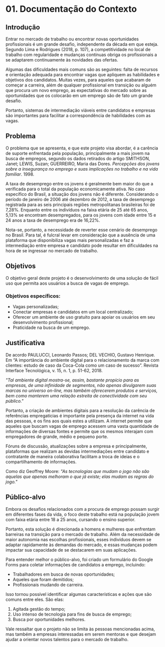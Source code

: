 # 01. Documentação do Contexto

## Introdução
Entrar no mercado de trabalho ou encontrar novas oportunidades profissionais é um grande desafio, independente da década em que esteja. Segundo Lima e Rodrigues (2018, p. 107), a competitividade no local de trabalho com regularidade e mudanças contínuas obriga os profissionais a se adaptarem continuamente às novidades das ofertas.

Algumas das dificuldades mais comuns são as seguintes: falta de recursos e orientação adequada para encontrar vagas que apliquem as habilidades e objetivos dos candidatos. Muitas vezes, para aqueles que acabaram de começar a carreira, além de qualquer profissional em transição ou alguém que procura um novo emprego, as expectativas do mercado sobre as oportunidades que os colocarão em um emprego são de fato um grande desafio.

Portanto, sistemas de intermediação viáveis entre candidatos e empresas são importantes para facilitar a correspondência de habilidades com as vagas.

## Problema
O problema que se apresenta, e que este projeto visa abordar, é a carência de suporte enfrentada pela população, principalmente a mais jovem na busca de empregos, segundo os dados retirados do artigo SMITHSON, Janet; LEWIS, Suzan; GUERREIRO, Maria das Dores. *Percepções dos jovens sobre a insegurança no emprego e suas implicações no trabalho e na vida familiar*. 1998.

A taxa de desemprego entre os jovens é geralmente bem maior do que a verificada para o total da população economicamente ativa. No caso específico do Brasil, a situação dos jovens não é diferente. Considerando o período de janeiro de 2006 até dezembro de 2012, a taxa de desemprego registrada para as seis principais regiões metropolitanas brasileiras foi de 7,28%. Enquanto entre os indivíduos na faixa etária de 25 até 65 anos, 5,13% se encontram desempregados, para os jovens com idade entre 15 e 24 anos a taxa de desemprego era de 16,22%.

Nota-se, portanto, a necessidade de reverter esse cenário de desemprego no Brasil. Para tal, é fulcral levar em consideração que a ausência de uma plataforma que disponibiliza vagas mais personalizadas e faz a intermediação entre empresa e candidato pode resultar em dificuldades na hora de se ingressar no mercado de trabalho.

## Objetivos
O objetivo geral deste projeto é o desenvolvimento de uma solução de fácil uso que permita aos usuários a busca de vagas de emprego.

### Objetivos específicos:
- Vagas personalizadas;
- Conectar empresas e candidatos em um local centralizado;
- Oferecer um ambiente de uso gratuito para apoiar os usuários em seu desenvolvimento profissional;
- Praticidade na busca de um emprego.

## Justificativa
De acordo PAULUCCI, Leonardo Passos; DEL VECHIO, Gustavo Henrique. Em “A importância do ambiente digital para o relacionamento da marca com clientes: estudo de caso da Coca-Cola como um caso de sucesso”. Revista Interface Tecnológica, v. 15, n. 1, p. 51-62, 2018.

*"Tal ambiente digital mostra-se, assim, bastante propício para as empresas, de uma infinidade de segmentos, não apenas divulgarem suas marcas no universo on-line, mas também oferecerem produtos e serviços, bem como manterem uma relação estreita de conectividade com seu público."*

Portanto, a criação de ambientes digitais para a resolução da carência de referências empregatícias é importante pela presença da internet na vida das pessoas, e os fins aos quais estes a utilizam. A internet permite que aqueles que buscam vagas de emprego acessem uma vasta quantidade de informações de diversas fontes e permite que os mesmos interajam com empregadores de grande, médio e pequeno porte.

Fóruns de discussão, atualizações sobre a empresa e principalmente, plataformas que realizam as devidas intermediações entre candidato e contratante de maneira colaborativa facilitam a troca de ideias e o compartilhamento de informações.

Como diz Geoffrey Moore: *"As tecnologias que mudam o jogo não são aquelas que apenas melhoram o que já existe; elas mudam as regras do jogo."*

## Público-alvo
Embora os desafios relacionados com a procura de emprego possam surgir em diferentes fases da vida, o foco deste trabalho está na população jovem com faixa etária entre 18 a 25 anos, cursando o ensino superior.

Portanto, esta solução é direcionada a homens e mulheres que enfrentam barreiras na transição para o mercado de trabalho. Além da necessidade de maior autonomia nas escolhas profissionais, esses indivíduos devem se adaptar rapidamente às demandas do mercado, e essas mudanças podem impactar sua capacidade de se destacarem em suas aplicações.

Para entender melhor o público-alvo, foi criado um formulário do Google Forms para coletar informações de candidatos a emprego, incluindo:
- Trabalhadores em busca de novas oportunidades;
- Aqueles que foram demitidos;
- Profissionais mudando de carreira.

Isso tornou possível identificar algumas características e ações que são comuns entre eles. São elas:

1. Agitada gestão do tempo;
2. Uso intenso de tecnologia para fins de busca de emprego;
3. Busca por oportunidades melhores.

Vale ressaltar que o projeto não se limita às pessoas mencionadas acima, mas também a empresas interessadas em serem mentoras e que desejam ajudar a orientar novos talentos para o mercado de trabalho.


